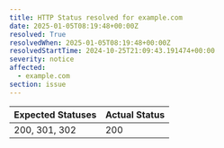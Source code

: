 ```yaml
---
title: HTTP Status resolved for example.com
date: 2025-01-05T08:19:48+00:00Z
resolved: True
resolvedWhen: 2025-01-05T08:19:48+00:00Z
resolvedStartTime: 2024-10-25T21:09:43.191474+00:00
severity: notice
affected:
  - example.com
section: issue
---
```


| Expected Statuses | Actual Status  |
|-------------------|----------------|
| 200, 301, 302 | 200 |
